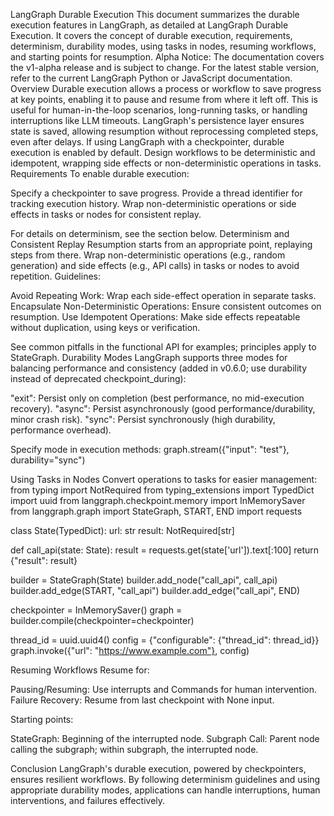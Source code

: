 LangGraph Durable Execution
This document summarizes the durable execution features in LangGraph, as detailed at LangGraph Durable Execution. It covers the concept of durable execution, requirements, determinism, durability modes, using tasks in nodes, resuming workflows, and starting points for resumption.
Alpha Notice: The documentation covers the v1-alpha release and is subject to change. For the latest stable version, refer to the current LangGraph Python or JavaScript documentation.
Overview
Durable execution allows a process or workflow to save progress at key points, enabling it to pause and resume from where it left off. This is useful for human-in-the-loop scenarios, long-running tasks, or handling interruptions like LLM timeouts. LangGraph's persistence layer ensures state is saved, allowing resumption without reprocessing completed steps, even after delays.
If using LangGraph with a checkpointer, durable execution is enabled by default. Design workflows to be deterministic and idempotent, wrapping side effects or non-deterministic operations in tasks.
Requirements
To enable durable execution:

Specify a checkpointer to save progress.
Provide a thread identifier for tracking execution history.
Wrap non-deterministic operations or side effects in tasks or nodes for consistent replay.

For details on determinism, see the section below.
Determinism and Consistent Replay
Resumption starts from an appropriate point, replaying steps from there. Wrap non-deterministic operations (e.g., random generation) and side effects (e.g., API calls) in tasks or nodes to avoid repetition.
Guidelines:

Avoid Repeating Work: Wrap each side-effect operation in separate tasks.
Encapsulate Non-Deterministic Operations: Ensure consistent outcomes on resumption.
Use Idempotent Operations: Make side effects repeatable without duplication, using keys or verification.

See common pitfalls in the functional API for examples; principles apply to StateGraph.
Durability Modes
LangGraph supports three modes for balancing performance and consistency (added in v0.6.0; use durability instead of deprecated checkpoint_during):

"exit": Persist only on completion (best performance, no mid-execution recovery).
"async": Persist asynchronously (good performance/durability, minor crash risk).
"sync": Persist synchronously (high durability, performance overhead).

Specify mode in execution methods:
graph.stream({"input": "test"}, durability="sync")

Using Tasks in Nodes
Convert operations to tasks for easier management:
from typing import NotRequired
from typing_extensions import TypedDict
import uuid
from langgraph.checkpoint.memory import InMemorySaver
from langgraph.graph import StateGraph, START, END
import requests

class State(TypedDict):
    url: str
    result: NotRequired[str]

def call_api(state: State):
    result = requests.get(state['url']).text[:100]
    return {"result": result}

builder = StateGraph(State)
builder.add_node("call_api", call_api)
builder.add_edge(START, "call_api")
builder.add_edge("call_api", END)

checkpointer = InMemorySaver()
graph = builder.compile(checkpointer=checkpointer)

thread_id = uuid.uuid4()
config = {"configurable": {"thread_id": thread_id}}
graph.invoke({"url": "https://www.example.com"}, config)

Resuming Workflows
Resume for:

Pausing/Resuming: Use interrupts and Commands for human intervention.
Failure Recovery: Resume from last checkpoint with None input.

Starting points:

StateGraph: Beginning of the interrupted node.
Subgraph Call: Parent node calling the subgraph; within subgraph, the interrupted node.

Conclusion
LangGraph's durable execution, powered by checkpointers, ensures resilient workflows. By following determinism guidelines and using appropriate durability modes, applications can handle interruptions, human interventions, and failures effectively.